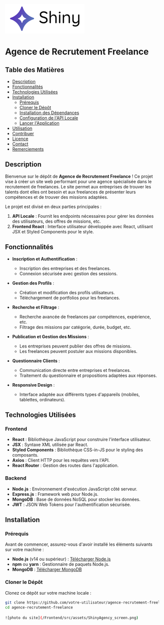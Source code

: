 ![photo du site](/Frontend/src/assets//dark-logo.png)

# Agence de Recrutement Freelance

## Table des Matières

- [Description](#description)
- [Fonctionnalités](#fonctionnalités)
- [Technologies Utilisées](#technologies-utilisées)
- [Installation](#installation)
  - [Prérequis](#prérequis)
  - [Cloner le Dépôt](#cloner-le-dépôt)
  - [Installation des Dépendances](#installation-des-dépendances)
  - [Configuration de l'API Locale](#configuration-de-lapi-locale)
  - [Lancer l'Application](#lancer-lapplication)
- [Utilisation](#utilisation)
- [Contribuer](#contribuer)
- [Licence](#licence)
- [Contact](#contact)
- [Remerciements](#remerciements)

## Description

Bienvenue sur le dépôt de **Agence de Recrutement Freelance** ! Ce projet vise à créer un site web performant pour une agence spécialisée dans le recrutement de freelances. Le site permet aux entreprises de trouver les talents dont elles ont besoin et aux freelances de présenter leurs compétences et de trouver des missions adaptées.

Le projet est divisé en deux parties principales :

1. **API Locale** : Fournit les endpoints nécessaires pour gérer les données des utilisateurs, des offres de missions, etc.
2. **Frontend React** : Interface utilisateur développée avec React, utilisant JSX et Styled Components pour le style.

## Fonctionnalités

- **Inscription et Authentification** :

  - Inscription des entreprises et des freelances.
  - Connexion sécurisée avec gestion des sessions.

- **Gestion des Profils** :

  - Création et modification des profils utilisateurs.
  - Téléchargement de portfolios pour les freelances.

- **Recherche et Filtrage** :

  - Recherche avancée de freelances par compétences, expérience, etc.
  - Filtrage des missions par catégorie, durée, budget, etc.

- **Publication et Gestion des Missions** :

  - Les entreprises peuvent publier des offres de missions.
  - Les freelances peuvent postuler aux missions disponibles.

- **Questionnaire Clients** :

  - Communication directe entre entreprises et freelances.
  - Traitement du questionnaire et propositions adaptées aux réponses.

- **Responsive Design** :
  - Interface adaptée aux différents types d'appareils (mobiles, tablettes, ordinateurs).

## Technologies Utilisées

### Frontend

- **React** : Bibliothèque JavaScript pour construire l'interface utilisateur.
- **JSX** : Syntaxe XML utilisée par React.
- **Styled Components** : Bibliothèque CSS-in-JS pour le styling des composants.
- **Axios** : Client HTTP pour les requêtes vers l'API.
- **React Router** : Gestion des routes dans l'application.

### Backend

- **Node.js** : Environnement d'exécution JavaScript côté serveur.
- **Express.js** : Framework web pour Node.js.
- **MongoDB** : Base de données NoSQL pour stocker les données.
- **JWT** : JSON Web Tokens pour l'authentification sécurisée.

## Installation

### Prérequis

Avant de commencer, assurez-vous d'avoir installé les éléments suivants sur votre machine :

- **Node.js** (v14 ou supérieur) : [Télécharger Node.js](https://nodejs.org/)
- **npm** ou **yarn** : Gestionnaire de paquets Node.js.
- **MongoDB** : [Télécharger MongoDB](https://www.mongodb.com/)

### Cloner le Dépôt

Clonez ce dépôt sur votre machine locale :

```bash
git clone https://github.com/votre-utilisateur/agence-recrutement-freelance.git
cd agence-recrutement-freelance

![photo du site](/Frontend/src/assets/ShinyAgency_screen.png)

```
